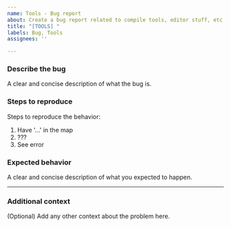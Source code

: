 ```yaml
---
name: Tools - Bug report
about: Create a bug report related to compile tools, editor stuff, etc.
title: "[TOOLS] "
labels: Bug, Tools
assignees: ''

---
```


### Describe the bug
A clear and concise description of what the bug is.

### Steps to reproduce
Steps to reproduce the behavior:
1. Have '...' in the map
2. ???
3. See error

### Expected behavior
A clear and concise description of what you expected to happen.

---

### Additional context
(Optional) Add any other context about the problem here.
